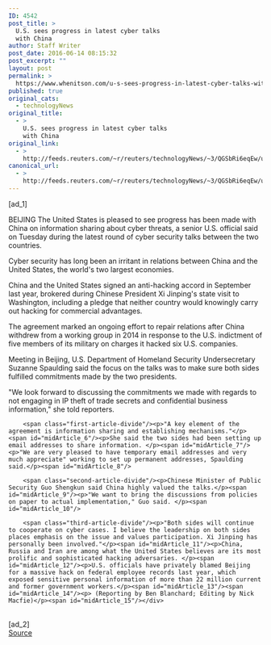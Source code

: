 ```yaml
---
ID: 4542
post_title: >
  U.S. sees progress in latest cyber talks
  with China
author: Staff Writer
post_date: 2016-06-14 08:15:32
post_excerpt: ""
layout: post
permalink: >
  https://www.whenitson.com/u-s-sees-progress-in-latest-cyber-talks-with-china/
published: true
original_cats:
  - technologyNews
original_title:
  - >
    U.S. sees progress in latest cyber talks
    with China
original_link:
  - >
    http://feeds.reuters.com/~r/reuters/technologyNews/~3/QGSbRi6eqEw/us-china-usa-cyber-idUSKCN0Z00DN
canonical_url:
  - >
    http://feeds.reuters.com/~r/reuters/technologyNews/~3/QGSbRi6eqEw/us-china-usa-cyber-idUSKCN0Z00DN
---
```

 [ad_1]
<br><div id="articleText">
<span id="midArticle_start"/>

<span class="focusParagraph" readability="5"><p><span class="articleLocation">BEIJING</span> The United States is pleased to see progress has been made with China on information sharing about cyber threats, a senior U.S. official said on Tuesday during the latest round of cyber security talks between the two countries.</p></span><span id="midArticle_0"/><p>Cyber security has long been an irritant in relations between China and the United States, the world's two largest economies.</p><span id="midArticle_1"/><p>China and the United States signed an anti-hacking accord in September last year, brokered during Chinese President Xi Jinping's state visit to Washington, including a pledge that neither country would knowingly carry out hacking for commercial advantages.</p><span id="midArticle_2"/><p>The agreement marked an ongoing effort to repair relations after China withdrew from a working group in 2014 in response to the U.S. indictment of five members of its military on charges it hacked six U.S. companies.</p><span id="midArticle_3"/><p>Meeting in Beijing, U.S. Department of Homeland Security Undersecretary Suzanne Spaulding said the focus on the talks was to make sure both sides fulfilled commitments made by the two presidents. </p><span id="midArticle_4"/><p>"We look forward to discussing the commitments we made with regards to not engaging in IP theft of trade secrets and confidential business information," she told reporters.</p><span id="midArticle_5"/>
        
        <span class="first-article-divide"/><p>"A key element of the agreement is information sharing and establishing mechanisms."</p><span id="midArticle_6"/><p>She said the two sides had been setting up email addresses to share information. </p><span id="midArticle_7"/><p>"We are very pleased to have temporary email addresses and very much appreciate" working to set up permanent addresses, Spaulding said.</p><span id="midArticle_8"/>
        
        <span class="second-article-divide"/><p>Chinese Minister of Public Security Guo Shengkun said China highly valued the talks.</p><span id="midArticle_9"/><p>"We want to bring the discussions from policies on paper to actual implementation," Guo said. </p><span id="midArticle_10"/>
        
        <span class="third-article-divide"/><p>"Both sides will continue to cooperate on cyber cases. I believe the leadership on both sides places emphasis on the issue and values participation. Xi Jinping has personally been involved."</p><span id="midArticle_11"/><p>China, Russia and Iran are among what the United States believes are its most prolific and sophisticated hacking adversaries. </p><span id="midArticle_12"/><p>U.S. officials have privately blamed Beijing for a massive hack on federal employee records last year, which exposed sensitive personal information of more than 22 million current and former government workers.</p><span id="midArticle_13"/><span id="midArticle_14"/><p> (Reporting by Ben Blanchard; Editing by Nick Macfie)</p><span id="midArticle_15"/></div>
<br>[ad_2]
<br><a href="http://feeds.reuters.com/~r/reuters/technologyNews/~3/QGSbRi6eqEw/us-china-usa-cyber-idUSKCN0Z00DN">Source </a>